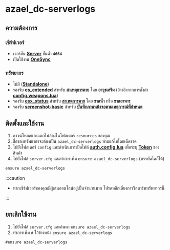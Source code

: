 # azael_dc-serverlogs

## ความต้องการ

### เซิร์ฟเวอร์

- เวอร์ชัน **[Server](https://runtime.fivem.net/artifacts/fivem/build_server_windows/master)** ขั้นต่ำ **`4664`**
- เปิดใช้งาน **[OneSync](https://docs.fivem.net/docs/scripting-reference/onesync)**

### ทรัพยากร

- ไม่มี (**[Standalone](https://en.wikipedia.org/wiki/Stand-alone)**)
- รองรับ **[es_extended](https://github.com/esx-framework/esx-legacy/tree/main/%5Besx%5D/es_extended)** สำหรับ **[สาเหตุการตาย](./config/client#death)** โดย **อาวุธเสริม** (อ้างอิงจากการตั้งค่า **[config.weapons.lua](https://github.com/esx-framework/esx-legacy/blob/main/%5Besx%5D/es_extended/config.weapons.lua)**)
- รองรับ **[esx_status](https://github.com/esx-framework/esx-legacy/tree/main/%5Besx_addons%5D/esx_status)** สำหรับ **[สาเหตุการตาย](./config/client#death)** โดย **ขาดน้ำ** หรือ **ขาดอาหาร**
- รองรับ **[screenshot-basic](https://github.com/citizenfx/screenshot-basic)** สำหรับ **[บันทึกภาพหน้าจอตามเหตุการณ์ที่กำหนด](./config/server#screenshotwebhooks)**

## ติดตั้งและใช้งาน

1. ดาวน์โหลดและแตกไฟล์ลงในโฟลเดอร์ `resources` ของคุณ
2. ชื่อของทรัพยากรจะต้องเป็น `azael_dc-serverlogs` ห้ามแก้ไขโดยเด็ดขาด
3. ไปยังโฟลเดอร์ `config` และดำเนินการเปิดไฟล์ **[auth.config.lua](./config/auth)** เพื่อระบุ **[Token](./config/auth#token)** ของสินค้า
4. ไปยังไฟล์ `server.cfg` และทำการเพิ่ม `ensure azael_dc-serverlogs` (บรรทัดใดก็ได้)

```diff title="server.cfg"
ensure azael_dc-serverlogs
```

:::caution

- หากเซิร์ฟเวอร์ของคุณมีผู้เล่นออนไลน์อยู่เป็นจำนวนมาก โปรดหลีกเลี่ยงการรีสตาร์ททรัพยากรนี้

:::

## ยกเลิกใช้งาน

1. ไปยังไฟล์ `server.cfg` และค้นหา `ensure azael_dc-serverlogs`
2. ทำการเพิ่ม `#` ไว้ข้างหน้า `ensure azael_dc-serverlogs`

```diff title="server.cfg"
#ensure azael_dc-serverlogs
```
